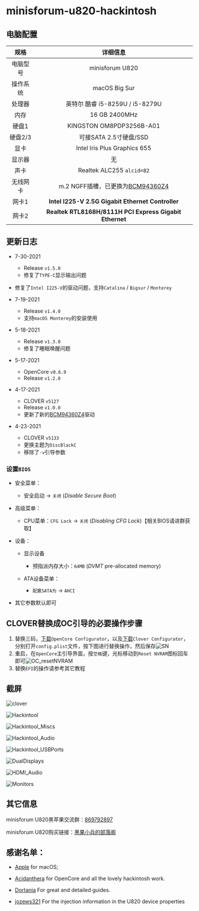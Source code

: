 # minisforum-u820-hackintosh

## 电脑配置

|   规格   |                           详细信息                           |
| :------: | :----------------------------------------------------------: |
| 电脑型号 |                       minisforum U820                        |
| 操作系统 |                        macOS Big Sur                         |
|  处理器  |               英特尔 酷睿 i5-8259U / i5-8279U                |
|   内存   |                        16 GB 2400MHz                         |
|  硬盘1   |                   KINGSTON OM8PDP3256B-A01                   |
| 硬盘2/3  |                    可接SATA 2.5寸硬盘/SSD                    |
|   显卡   |                 Intel Iris Plus Graphics 655                 |
|  显示器  |                              无                              |
|   声卡   |                  Realtek ALC255 `alcid=82`                   |
| 无线网卡 | m.2 NGFF插槽，已更换为[BCM94360Z4](https://blog.daliansky.net/uploads/WeChatandShop.png) |
|  网卡1   |      **Intel I225-V 2.5G Gigabit Ethernet Controller**       |
|  网卡2   |   **Realtek RTL8168H/8111H PCI Express Gigabit Ethernet**    |

## 更新日志

- 7-30-2021
  - Release `v1.5.0`
  - 修复了`TYPE-C`显示输出问题
- 修复了`Intel I225-V`的驱动问题，支持`Catalina` / `Bigsur` / `Monterey`
  
- 7-19-2021

  - Release `v1.4.0`
  - 支持`macOS Monterey`的安装使用
  
- 5-18-2021

  - Release `v1.3.0`
  - 修复了睡眠唤醒问题
  
- 5-17-2021

  - OpenCore `v0.6.9`
  - Release `v1.2.0`
  
- 4-17-2021

  - CLOVER `v5127`
  - Release `v1.0.0`
  - 更新了新的[BCM94360Z4](https://blog.daliansky.net/uploads/WeChatandShop.png)驱动

- 4-23-2021

  - CLOVER `v5133`
  - 更换主题为`DiscBlackC`
  - 移除了`-v`引导参数

  

### 设置`BIOS`

- 安全菜单：

  - 安全启动 -> `关闭`  (*Disable Secure Boot*)

- 高级菜单：

  - CPU菜单：`CFG Lock` -> `关闭` (*Disabling CFG Lock*)【相关BIOS请进群获取】

- 设备：

  - 显示设备
    - 预指派内存大小：`64MB` (*DVMT* pre-allocated memory)

  - ATA设备菜单：
    - `配置SATA为` -> `AHCI`

- 其它参数默认即可

## CLOVER替换成OC引导的必要操作步骤

1. 替换三码，[下载](https://mackie100projects.altervista.org/opencore-configurator/)`OpenCore Configurator`，以及[下载](https://mackie100projects.altervista.org/download-clover-configurator/)`Clover Configurator`，分别打开`config.plist`文件，按下图进行替换操作，然后保存![SN](./screenshots/SN.jpg)
2. 重启，在`OpenCore`主引导界面，按`空格`键，光标移动到`Reset NVRAM`图标回车即可![OC_resetNVRAM](./screenshots/OC_resetNVRAM.png)
3. 替换`EFI`的操作请参考其它教程

## 截屏

![clover](./screenshots/OC.png)

![Hackintool](./screenshots/Hackintool.png)

![Hackintool_Miscs](./screenshots/Hackintool_Miscs.png)

![Hackintool_Audio](./screenshots/Hackintool_Audio.png)

![Hackintool_USBPorts](./screenshots/Hackintool_USBPorts.png)

![DualDisplays](./screenshots/DualDisplays.png)

![HDMI_Audio](./screenshots/HDMI_Audio.png)

![Monitors](./screenshots/Monitors.png)

## 其它信息

minisforum U820黑苹果交流群：[869792897](https://qm.qq.com/cgi-bin/qm/qr?k=TdIS59sEdBCjbz8NbdrQ2IyPG6bMza3_&jump_from=webapi)

minisforum U820购买链接：[黑果小兵的部落阁](https://hackintosher.taobao.com/) 

## 感谢名单：

- [Apple](https://apple.com/) for macOS;
- [Acidanthera](https://github.com/acidanthera) for OpenCore and all the lovely hackintosh work.
- [Dortania](https://dortania.github.io/OpenCore-Install-Guide/config-laptop.plist/icelake.html) For great and detailed guides.

- [jozews321](https://github.com/jozews321) For the injection information in the U820 device properties

